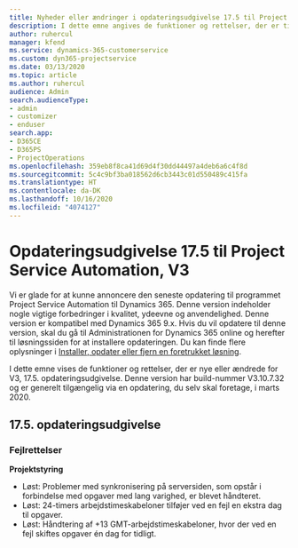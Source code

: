 ```yaml
---
title: Nyheder eller ændringer i opdateringsudgivelse 17.5 til Project Service Automation, hotfix V3
description: I dette emne angives de funktioner og rettelser, der er tilgængelige til Project Service Automation, opdateringsudgivelse 17.5, V3.
author: ruhercul
manager: kfend
ms.service: dynamics-365-customerservice
ms.custom: dyn365-projectservice
ms.date: 03/13/2020
ms.topic: article
ms.author: ruhercul
audience: Admin
search.audienceType:
- admin
- customizer
- enduser
search.app:
- D365CE
- D365PS
- ProjectOperations
ms.openlocfilehash: 359eb8f8ca41d69d4f30dd44497a4deb6a6c4f8d
ms.sourcegitcommit: 5c4c9bf3ba018562d6cb3443c01d550489c415fa
ms.translationtype: HT
ms.contentlocale: da-DK
ms.lasthandoff: 10/16/2020
ms.locfileid: "4074127"
---
```

# <a name="project-service-automation-update-release-175-v3"></a>Opdateringsudgivelse 17.5 til Project Service Automation, V3

Vi er glade for at kunne annoncere den seneste opdatering til programmet Project Service Automation til Dynamics 365. Denne version indeholder nogle vigtige forbedringer i kvalitet, ydeevne og anvendelighed.  Denne version er kompatibel med Dynamics 365 9.x. Hvis du vil opdatere til denne version, skal du gå til Administrationen for Dynamics 365 online og herefter til løsningssiden for at installere opdateringen. Du kan finde flere oplysninger i [Installer, opdater eller fjern en foretrukket løsning](https://docs.microsoft.com/power-platform/admin/install-remove-preferred-solution).

I dette emne vises de funktioner og rettelser, der er nye eller ændrede for V3, 17.5. opdateringsudgivelse. Denne version har build-nummer V3.10.7.32 og er generelt tilgængelig via en opdatering, du selv skal foretage, i marts 2020.


## <a name="update-release-175"></a>17.5. opdateringsudgivelse

### <a name="bug-fixes"></a>Fejlrettelser


**Projektstyring**

- Løst: Problemer med synkronisering på serversiden, som opstår i forbindelse med opgaver med lang varighed, er blevet håndteret.
- Løst: 24-timers arbejdstimeskabeloner tilføjer ved en fejl en ekstra dag til opgaver.
- Løst: Håndtering af +13 GMT-arbejdstimeskabeloner, hvor der ved en fejl skiftes opgaver én dag for tidligt.

